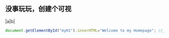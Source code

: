 ## 没事玩玩，创建个可视
|a|b|

```javascript
document.getElementById("myH1").innerHTML="Welcome to my Homepage"; //javascipt